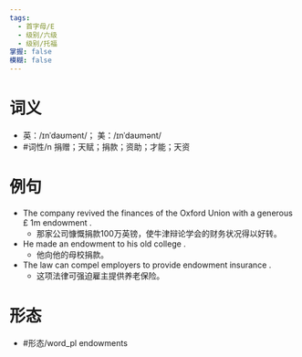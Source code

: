```yaml
---
tags:
  - 首字母/E
  - 级别/六级
  - 级别/托福
掌握: false
模糊: false
---
```

# 词义
- 英：/ɪnˈdaʊmənt/； 美：/ɪnˈdaʊmənt/
- #词性/n  捐赠；天赋；捐款；资助；才能；天资
# 例句
- The company revived the finances of the Oxford Union with a generous £ 1m endowment .
	- 那家公司慷慨捐款100万英镑，使牛津辩论学会的财务状况得以好转。
- He made an endowment to his old college .
	- 他向他的母校捐款。
- The law can compel employers to provide endowment insurance .
	- 这项法律可强迫雇主提供养老保险。
# 形态
- #形态/word_pl endowments
